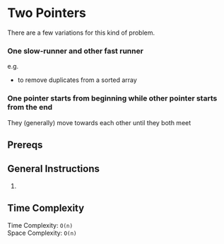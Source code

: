 # Two Pointers 

There are a few variations for this kind of problem.

### One slow-runner and other fast runner
e.g.
* to remove duplicates from a sorted array

### One pointer starts from beginning while other pointer starts from the end
They (generally) move towards each other until they both meet

## Prereqs


## General Instructions
1. 

## Time Complexity
Time Complexity: `O(n)`  
Space Complexity: `O(n)`
